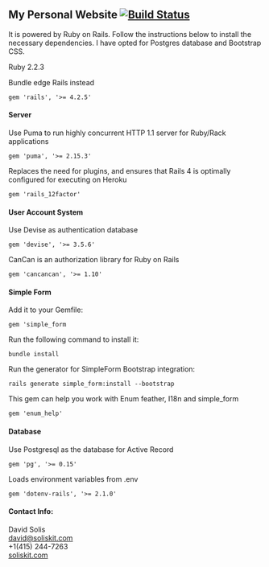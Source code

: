 ## My Personal Website [![Build Status](https://travis-ci.org/Litlmoz/soliskit.svg?branch=master)](https://travis-ci.org/Litlmoz/soliskit)
It is powered by Ruby on Rails. Follow the instructions below to install the necessary dependencies. I have opted for Postgres database and Bootstrap CSS.

Ruby 2.2.3

Bundle edge Rails instead
```
gem 'rails', '>= 4.2.5'
```
#### Server
Use Puma to run highly concurrent HTTP 1.1 server for Ruby/Rack applications
```
gem 'puma', '>= 2.15.3'
```
Replaces the need for plugins, and ensures that Rails 4 is optimally configured for executing on Heroku
```
gem 'rails_12factor'
```
#### User Account System
Use Devise as authentication database
```
gem 'devise', '>= 3.5.6'
```
CanCan is an authorization library for Ruby on Rails
```
gem 'cancancan', '>= 1.10'
```
#### Simple Form
Add it to your Gemfile:
```
gem 'simple_form
```
Run the following command to install it:
```
bundle install
```
Run the generator for SimpleForm Bootstrap integration:
```
rails generate simple_form:install --bootstrap
```
This gem can help you work with Enum feather, I18n and simple_form
```
gem 'enum_help'
```
#### Database
Use Postgresql as the database for Active Record
```
gem 'pg', '>= 0.15'
```
Loads environment variables from .env
```
gem 'dotenv-rails', '>= 2.1.0'
```
#### Contact Info:
David Solis  
david@soliskit.com  
+1(415) 244-7263  
[soliskit.com](http://www.soliskit.com)
